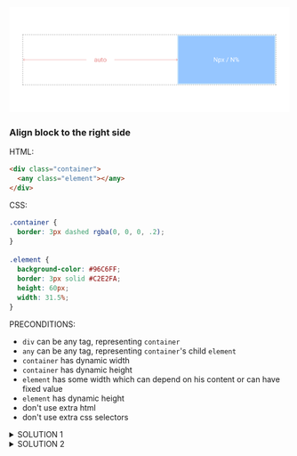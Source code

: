 ![Example 1](https://raw.githubusercontent.com/denisnarush/sessions-examples/master/example-1/example-1.png)
### Align block to the right side
HTML:
```html
<div class="container">
  <any class="element"></any>
</div>
```
CSS:
```css
.container {
  border: 3px dashed rgba(0, 0, 0, .2);
}

.element {
  background-color: #96C6FF;
  border: 3px solid #C2E2FA;
  height: 60px;
  width: 31.5%;
}
```
PRECONDITIONS:
- `div` can be any tag, representing `container`
- `any` can be any tag, representing `container`'s child `element`
- `container` has dynamic width
- `container` has dynamic height
- `element` has some width which can depend on his content or can have fixed value
- `element` has dynamic height
- don't use extra html
- don't use extra css selectors


<details><summary>SOLUTION 1</summary>
<p>

```css
.element {
  /* setting element display value to block */
  display: block;
  /* can make possibility apply margin from left side to auto */
  margin-left: auto;
}
```

</p>
</details>

<details><summary>SOLUTION 2</summary>
<p>

```css
.container {
  /* setting container display value to flex */
  display: flex;
}
.element {
  /* can make possibility apply margin from left side to auto */
  margin-left: auto;
}
```

</p>
</details>
